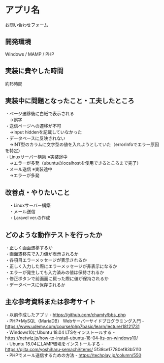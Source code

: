 # アプリ名
お問い合わせフォーム

## 開発環境
Windows / MAMP / PHP

## 実装に費やした時間
約15時間

## 実装中に問題となったこと・工夫したところ
・ページ遷移後に白紙で表示される  
　→誤字  
・送信ページへの遷移が不可  
　→input hiddenを記載していなかった  
・データベースに反映されない  
　→INT型のカラムに文字型の値を入れようとしていた（errorInfoでエラー原因を特定）  
・Linuxサーバー構築 ※実装途中  
　→エラーが多発（ubuntuのlocalhostを使用できるところまで完了）  
・メール送信 ※実装途中  
　→エラーが多発  

## 改善点・やりたいこと
　・Linuxサーバー構築  
　・メール送信  
　・Laravel ver.の作成  

## どのような動作テストを行ったか
・正しく画面遷移するか  
・画面遷移先で入力値が表示されるか  
・各項目エラーメッセージが表示されるか  
・正しく入力した際にエラーメッセージが非表示になるか  
・エラーが発生しても入力済みの値は保持されるか  
・修正ボタンで前画面に戻った際に値が保持されるか  
・データベースに保存されるか  

## 主な参考資料または参考サイト
・以前作成したアプリ - https://github.com/chamty/bbs_php  
・PHP+MySQL（MariaDB） Webサーバーサイドプログラミング入門 - https://www.udemy.com/course/php7basic/learn/lecture/18121731  
・Windows10にUbuntu 18.04 LTSをインストールする - https://netwiz.jp/how-to-install-ubuntu-18-04-lts-on-windows10/  
・Ubuntu 18.04にLAMP環境をインストールする - https://qiita.com/yoshiharu-semachi/items/  5f38ce17780ef83b5110  
・PHPでメール送信するための方法 - https://techplay.jp/column/550  


